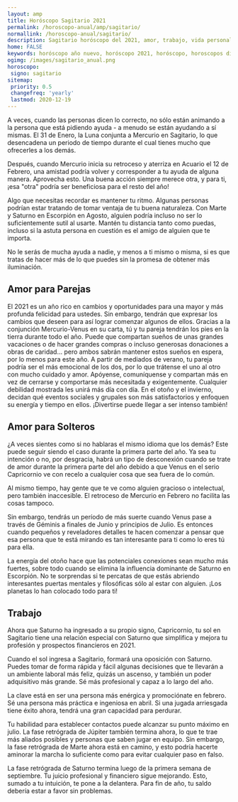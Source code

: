 ```yaml
---
layout: amp
title: Horóscopo Sagitario 2021 
permalink: /horoscopo-anual/amp/sagitario/
normallink: /horoscopo-anual/sagitario/
description: Sagitario horóscopo del 2021, amor, trabajo, vida personal. Todas las predicciones para Sagitario 2021 gratis. Disfruta este año nuevo.
home: FALSE
keywords: horóscopo año nuevo, horóscopo 2021, horóscopo, horoscopos diarios gratis del dia de hoy, horóscopo diario gratis,horóscopo ano nuevo 2021, horóscopo esperanza gracia, horoscopo Sagitario 2021, horoscop, horóscopos gratis, horoscopo Sagitario, horoscopo Sagitario 2021 gratis, Tarot, Astrologia, Zodíaco, Sagitario, horoscopo gratis,tarot en femenino,videncia gratuita,horoscopos gratuitos,horóscopos, astrologia,videncia gratis
ogimg: /images/sagitario_anual.png
horoscopo:
 signo: sagitario
sitemap:
 priority: 0.5
 changefreq: 'yearly'
 lastmod: 2020-12-19
---
```





A veces, cuando las personas dicen lo correcto, no sólo están animando a la persona que está pidiendo ayuda - a menudo se están ayudando a sí mismas. El 31 de Enero, la Luna conjunta a Mercurio en Sagitario, lo que desencadena un periodo de tiempo durante el cual tienes mucho que ofrecerles a los demás.


Después, cuando Mercurio inicia su retroceso y aterriza en Acuario el 12 de Febrero, una amistad podría volver y corresponder a tu  ayuda de alguna manera. Aprovecha esto. Una buena acción siempre merece otra, y para ti, ¡esa "otra" podría ser beneficiosa para el resto del año!


Algo que necesitas recordar es mantener tu ritmo. Algunas personas podrían estar tratando de tomar ventaja de tu buena naturaleza. Con Marte y Saturno en Escorpión en Agosto, alguien podría incluso no ser lo suficientemente sutil al usarte. Mantén tu distancia tanto como puedas, incluso si la astuta persona en cuestión es el amigo de alguien que te importa.


No le serás de mucha ayuda a nadie, y menos a ti mismo o misma, si es que tratas de hacer más de lo que puedes sin la promesa de obtener más iluminación.


## Amor para Parejas

El 2021 es un año rico en cambios y oportunidades para una mayor y más profunda felicidad para ustedes. Sin embargo, tendrán que expresar los cambios que deseen para así lograr comenzar algunos de ellos.
Gracias a la conjunción Mercurio-Venus en su carta, tú y tu pareja tendrán los pies en la tierra durante todo el año. Puede que compartan sueños de unas grandes vacaciones o de hacer grandes compras o incluso generosas donaciones a obras de caridad... pero ambos sabrán mantener estos sueños en espera, por lo menos para este año.
A partir de mediados de verano, tu pareja podría ser el más emocional de los dos, por lo que trátense el uno al otro con mucho cuidado y amor. Apóyense, comuníquense y compartan más en vez de cerrarse y comportarse más necesitada y exigentemente. Cualquier debilidad mostrada les unirá más día con día.
En el otoño y el invierno, decidan qué eventos sociales y grupales son más satisfactorios y enfoquen su energía y tiempo en ellos. ¡Divertirse puede llegar a ser intenso también!

## Amor para Solteros

¿A veces sientes como si no hablaras el mismo idioma que los demás? Este puede seguir siendo el caso durante la primera parte del año. Ya sea tu intención o no, por desgracia, habrá un tipo de desconexión cuando se trate de amor durante la primera parte del año debido a que Venus en el serio Capricornio ve con recelo a cualquier cosa que sea fuera de lo común.


Al mismo tiempo, hay gente que te ve como alguien gracioso o intelectual, pero también inaccesible. El retroceso de Mercurio en Febrero no facilita las cosas tampoco.


Sin embargo, tendrás un período de más suerte cuando Venus pase a través de Géminis a finales de Junio y principios de Julio. Es entonces cuando pequeños y reveladores detalles te hacen comenzar a pensar que esa persona que te está mirando es tan interesante para ti como lo eres tú para ella.  


La energía del otoño hace que las potenciales conexiones sean mucho más fuertes, sobre todo cuando se elimina la influencia dominante de Saturno en Escorpión. No te sorprendas si te percatas de que estás abriendo interesantes puertas mentales y filosóficas sólo al estar con alguien. ¡Los planetas lo han colocado todo para ti!


## Trabajo

Ahora que Saturno ha ingresado a su propio signo, Capricornio, tu sol en Sagitario tiene una relación especial con Saturno que simplifica y mejora tu profesión y prospectos financieros en 2021.


Cuando el sol ingresa a Sagitario, formará una oposición con Saturno. Puedes tomar de forma rápida y fácil algunas decisiones que te llevarán a un ambiente laboral más feliz, quizás un ascenso, y también un poder adquisitivo más grande. Sé más profesional y capaz a lo largo del año.


La clave está en ser una persona más enérgica y promociónate en febrero. Sé una persona más práctica e ingeniosa en abril. Si una jugada arriesgada tiene éxito ahora, tendrá una gran capacidad para perdurar.


Tu habilidad para establecer contactos puede alcanzar su punto máximo en julio. La fase retrógrada de Júpiter también termina ahora, lo que te trae más aliados posibles y personas que saben jugar en equipo. Sin embargo, la fase retrógrada de Marte ahora está en camino, y esto podría hacerte aminorar la marcha lo suficiente como para evitar cualquier paso en falso.


La fase retrógrada de Saturno termina luego de la primera semana de septiembre. Tu juicio profesional y financiero sigue mejorando. Esto, sumado a tu intuición, te pone a la delantera. Para fin de año, tu saldo debería estar a favor sin problemas.


